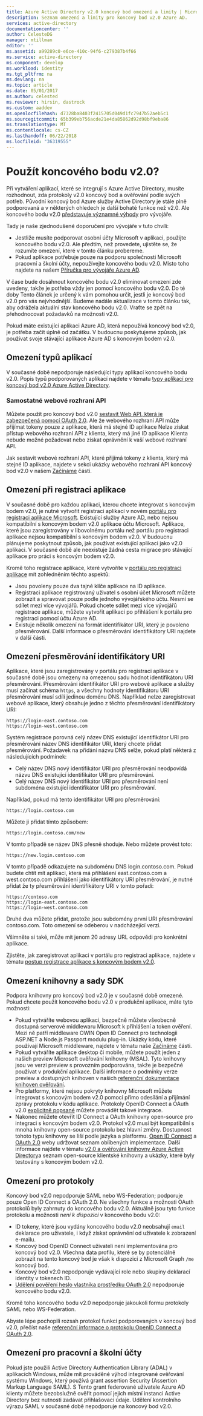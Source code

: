 ```yaml
---
title: Azure Active Directory v2.0 koncový bod omezení a limity | Microsoft Docs
description: Seznam omezení a limity pro koncový bod v2.0 Azure AD.
services: active-directory
documentationcenter: ''
author: CelesteDG
manager: mtillman
editor: ''
ms.assetid: a99289c0-e6ce-410c-94f6-c279387b4f66
ms.service: active-directory
ms.component: develop
ms.workload: identity
ms.tgt_pltfrm: na
ms.devlang: na
ms.topic: article
ms.date: 05/01/2017
ms.author: celested
ms.reviewer: hirsin, dastrock
ms.custom: aaddev
ms.openlocfilehash: d7328ba8403f2415705d049d1fc7947b52aeb5c1
ms.sourcegitcommit: 65b399eb756acde21e4da85862d92d98bf9eba86
ms.translationtype: MT
ms.contentlocale: cs-CZ
ms.lasthandoff: 06/22/2018
ms.locfileid: "36319555"
---
```

# <a name="should-i-use-the-v20-endpoint"></a>Použít koncového bodu v2.0?
Při vytváření aplikací, které se integrují s Azure Active Directory, musíte rozhodnout, zda protokoly v2.0 koncový bod a ověřování podle svých potřeb. Původní koncový bod Azure služby Active Directory je stále plně podporovaná a v některých ohledech je další bohaté funkce než v2.0. Ale koncového bodu v2.0 [představuje významné výhody](active-directory-v2-compare.md) pro vývojáře.

Tady je naše zjednodušené doporučení pro vývojáře v tuto chvíli:

* Jestliže musíte podporovat osobní účty Microsoft v aplikaci, použijte koncového bodu v2.0. Ale předtím, než provedete, ujistěte se, že rozumíte omezení, které v tomto článku probereme.
* Pokud aplikace potřebuje pouze na podporu společnosti Microsoft pracovní a školní účty, nepoužívejte koncového bodu v2.0. Místo toho najdete na našem [Příručka pro vývojáře Azure AD](active-directory-developers-guide.md).

V čase bude dosáhnout koncového bodu v2.0 eliminovat omezení zde uvedeny, takže je potřeba vždy jen pomocí koncového bodu v2.0. Do té doby Tento článek je určený k vám pomohou určit, jestli je koncový bod v2.0 pro vás nejvhodnější. Budeme nadále aktualizace v tomto článku tak, aby odrážela aktuální stav koncového bodu v2.0. Vraťte se zpět na přehodnocovat požadavků na možnosti v2.0.

Pokud máte existující aplikaci Azure AD, která nepoužívá koncový bod v2.0, je potřeba začít úplně od začátku. V budoucnu poskytujeme způsob, jak používat svoje stávající aplikace Azure AD s koncovým bodem v2.0.

## <a name="restrictions-on-app-types"></a>Omezení typů aplikací
V současné době nepodporuje následující typy aplikací koncového bodu v2.0. Popis typů podporovaných aplikací najdete v tématu [typy aplikací pro koncový bod v2.0 Azure Active Directory](active-directory-v2-flows.md).

### <a name="standalone-web-apis"></a>Samostatné webové rozhraní API
Můžete použít pro koncový bod v2.0 [sestavit Web API, která je zabezpečená pomocí OAuth 2.0](active-directory-v2-flows.md#web-apis). Ale že webového rozhraní API může přijímat tokeny pouze z aplikace, která má stejné ID aplikace Nelze získat přístup webového rozhraní API z klienta, který má jiné ID aplikace Klienta nebude možné požadovat nebo získat oprávnění k vaší webové rozhraní API.

Jak sestavit webové rozhraní API, které přijímá tokeny z klienta, který má stejné ID aplikace, najdete v sekci ukázky webového rozhraní API koncový bod v2.0 v našem [Začínáme](active-directory-appmodel-v2-overview.md#getting-started) části.

## <a name="restrictions-on-app-registrations"></a>Omezení při registraci aplikace
V současné době pro každou aplikaci, kterou chcete integrovat s koncovým bodem v2.0, je nutné vytvořit registraci aplikací v novém [portálu pro registraci aplikace Microsoft](https://apps.dev.microsoft.com/?referrer=https://azure.microsoft.com/documentation/articles&deeplink=/appList). Existující služby Azure AD, nebo nejsou kompatibilní s koncovým bodem v2.0 aplikace účtu Microsoft. Aplikace, které jsou zaregistrovány v libovolnému portálu než portálu pro registraci aplikace nejsou kompatibilní s koncovým bodem v2.0. V budoucnu plánujeme poskytnout způsob, jak používat existující aplikaci jako v2.0 aplikaci. V současné době ale neexistuje žádná cesta migrace pro stávající aplikace pro práci s koncovým bodem v2.0.

Kromě toho registrace aplikace, které vytvoříte v [portálu pro registraci aplikace](https://apps.dev.microsoft.com/?referrer=https://azure.microsoft.com/documentation/articles&deeplink=/appList) mít zohledněním těchto aspektů:

* Jsou povoleny pouze dva tajné klíče aplikace na ID aplikace.
* Registraci aplikace registrovaný uživatel s osobní účet Microsoft můžete zobrazit a spravovat pouze podle jednoho vývojářského účtu. Nesmí se sdílet mezi více vývojářů. Pokud chcete sdílet mezi více vývojářů registrace aplikace, můžete vytvořit aplikaci po přihlášení k portálu pro registraci pomocí účtu Azure AD.
* Existuje několik omezení na formát identifikátor URI, který je povoleno přesměrování. Další informace o přesměrování identifikátory URI najdete v další části.

## <a name="restrictions-on-redirect-uris"></a>Omezení přesměrování identifikátory URI
Aplikace, které jsou zaregistrovány v portálu pro registraci aplikace v současné době jsou omezeny na omezenou sadu hodnot identifikátoru URI přesměrování. Přesměrování identifikátor URI pro webové aplikace a služby musí začínat schéma `https`, a všechny hodnoty identifikátoru URI přesměrování musí sdílí jedinou doménu DNS. Například nelze zaregistrovat webové aplikace, který obsahuje jedno z těchto přesměrování identifikátory URI:

`https://login-east.contoso.com`  
`https://login-west.contoso.com`

Systém registrace porovná celý název DNS existující identifikátor URI pro přesměrování název DNS identifikátor URI, který chcete přidat přesměrování. Požadavek na přidání názvu DNS selže, pokud platí některá z následujících podmínek:  

* Celý název DNS nový identifikátor URI pro přesměrování neodpovídá názvu DNS existující identifikátor URI pro přesměrování.
* Celý název DNS nový identifikátor URI pro přesměrování není subdoména existující identifikátor URI pro přesměrování.

Například, pokud má tento identifikátor URI pro přesměrování:

`https://login.contoso.com`

Můžete ji přidat tímto způsobem:

`https://login.contoso.com/new`

V tomto případě se název DNS přesně shoduje. Nebo můžete provést toto:

`https://new.login.contoso.com`

V tomto případě odkazujete na subdoménu DNS login.contoso.com. Pokud budete chtít mít aplikaci, která má přihlášení east.contoso.com a west.contoso.com přihlášení jako identifikátory URI přesměrování, je nutné přidat že ty přesměrování identifikátory URI v tomto pořadí:

`https://contoso.com`  
`https://login-east.contoso.com`  
`https://login-west.contoso.com`  

Druhé dva můžete přidat, protože jsou subdomény první URI přesměrování contoso.com. Toto omezení se odeberou v nadcházející verzi.

Všimněte si také, může mít jenom 20 adresy URL odpovědi pro konkrétní aplikace.

Zjistěte, jak zaregistrovat aplikaci v portálu pro registraci aplikace, najdete v tématu [postup registrace aplikace s koncovým bodem v2.0](active-directory-v2-app-registration.md).

## <a name="restrictions-on-libraries-and-sdks"></a>Omezení knihovny a sady SDK
Podpora knihovny pro koncový bod v2.0 je v současné době omezené. Pokud chcete použít koncového bodu v2.0 v produkční aplikace, máte tyto možnosti:

* Pokud vytváříte webovou aplikaci, bezpečně můžete všeobecně dostupná serverové middlewaru Microsoft k přihlášení a token ověření. Mezi ně patří middleware OWIN Open ID Connect pro technologii ASP.NET a Node.js Passport modulu plug-in. Ukázky kódu, které používají Microsoft middleware, najdete v tématu naše [Začínáme](active-directory-appmodel-v2-overview.md#getting-started) části.
* Pokud vytváříte aplikace desktop či mobile, můžete použít jeden z našich preview Microsoft ověřování knihovny (MSAL). Tyto knihovny jsou ve verzi preview s provozním podporována, takže je bezpečné používat v produkční aplikace. Další informace o podmínky verze preview a dostupných knihoven v našich [referenční dokumentace knihoven ověřování](active-directory-v2-libraries.md).
* Pro platformy, které nejsou pokryty knihovny Microsoft můžete integrovat s koncovým bodem v2.0 pomocí přímo odesílání a přijímání zprávy protokolu v kódu aplikace. Protokoly OpenID Connect a OAuth v2.0 [explicitně popsané](active-directory-v2-protocols.md) můžete provádět takové integrace.
* Nakonec můžete otevřít ID Connect a OAuth knihovny open-source pro integraci s koncovým bodem v2.0. Protokol v2.0 musí být kompatibilní s mnoha knihovny open-source protokolu bez hlavní změny. Dostupnost tohoto typu knihovny se liší podle jazyka a platformu. [Open ID Connect](http://openid.net/connect/) a [OAuth 2.0](http://oauth.net/2/) weby udržovat seznam oblíbených implementace. Další informace najdete v tématu [v2.0 a ověřování knihovny Azure Active Directory](active-directory-v2-libraries.md)a seznam open-source klientské knihovny a ukázky, které byly testovány s koncovým bodem v2.0.

## <a name="restrictions-on-protocols"></a>Omezení pro protokoly
Koncový bod v2.0 nepodporuje SAML nebo WS-Federation; podporuje pouze Open ID Connect a OAuth 2.0. Ne všechny funkce a možnosti OAuth protokolů byly zahrnuty do koncového bodu v2.0. Aktuálně jsou tyto funkce protokolu a možnosti *není k dispozici* v koncového bodu v2.0:

* ID tokeny, které jsou vydány koncového bodu v2.0 neobsahují `email` deklarace pro uživatele, i když získat oprávnění od uživatele k zobrazení e-mailu.
* Koncový bod OpenID Connect uživateli není implementována pro koncový bod v2.0. Všechna data profilu, které se by potenciálně zobrazit na tento koncový bod je však k dispozici z Microsoft Graph `/me` koncový bod.
* Koncový bod v2.0 nepodporuje vydávající role nebo skupiny deklarací identity v tokenech ID.
* [Udělení pověření heslo vlastníka prostředku OAuth 2.0](https://tools.ietf.org/html/rfc6749#section-4.3) nepodporuje koncového bodu v2.0.

Kromě toho koncového bodu v2.0 nepodporuje jakoukoli formu protokoly SAML nebo WS-Federation.

Abyste lépe pochopili rozsah protokol funkcí podporovaných v koncový bod v2.0, přečíst naše [referenční informace o protokolu OpenID Connect a OAuth 2.0](active-directory-v2-protocols.md).

## <a name="restrictions-for-work-and-school-accounts"></a>Omezení pro pracovní a školní účty
Pokud jste použili Active Directory Authentication Library (ADAL) v aplikacích Windows, může mít prováděné výhod integrované ověřování systému Windows, který používá grant assertion Security (Assertion Markup Language SAML). S Tento grant federované uživatele Azure AD klienty můžete bezobslužně ověřit pomocí jejich místní instanci Active Directory bez nutnosti zadávat přihlašovací údaje. Udělení kontrolního výrazu SAML v současné době nepodporuje na koncový bod v2.0.
